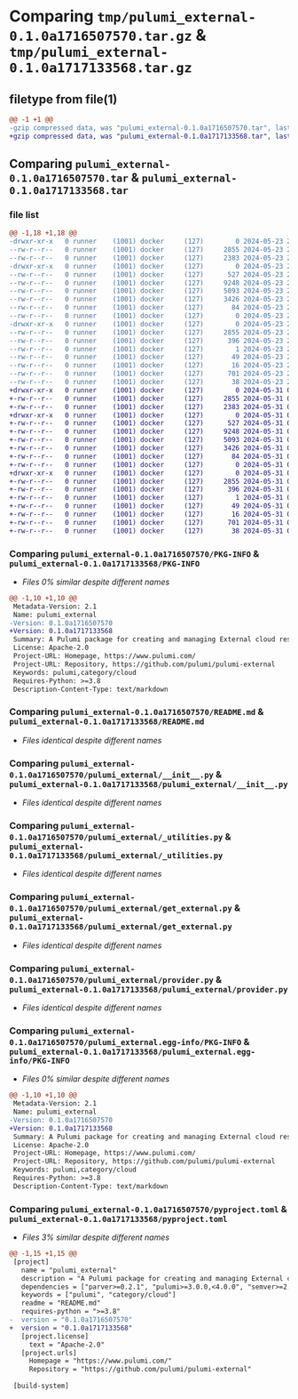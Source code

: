 # Comparing `tmp/pulumi_external-0.1.0a1716507570.tar.gz` & `tmp/pulumi_external-0.1.0a1717133568.tar.gz`

## filetype from file(1)

```diff
@@ -1 +1 @@
-gzip compressed data, was "pulumi_external-0.1.0a1716507570.tar", last modified: Thu May 23 23:49:43 2024, max compression
+gzip compressed data, was "pulumi_external-0.1.0a1717133568.tar", last modified: Fri May 31 05:39:39 2024, max compression
```

## Comparing `pulumi_external-0.1.0a1716507570.tar` & `pulumi_external-0.1.0a1717133568.tar`

### file list

```diff
@@ -1,18 +1,18 @@
-drwxr-xr-x   0 runner    (1001) docker     (127)        0 2024-05-23 23:49:43.272058 pulumi_external-0.1.0a1716507570/
--rw-r--r--   0 runner    (1001) docker     (127)     2855 2024-05-23 23:49:43.272058 pulumi_external-0.1.0a1716507570/PKG-INFO
--rw-r--r--   0 runner    (1001) docker     (127)     2383 2024-05-23 23:49:36.000000 pulumi_external-0.1.0a1716507570/README.md
-drwxr-xr-x   0 runner    (1001) docker     (127)        0 2024-05-23 23:49:43.272058 pulumi_external-0.1.0a1716507570/pulumi_external/
--rw-r--r--   0 runner    (1001) docker     (127)      527 2024-05-23 23:49:36.000000 pulumi_external-0.1.0a1716507570/pulumi_external/__init__.py
--rw-r--r--   0 runner    (1001) docker     (127)     9248 2024-05-23 23:49:36.000000 pulumi_external-0.1.0a1716507570/pulumi_external/_utilities.py
--rw-r--r--   0 runner    (1001) docker     (127)     5093 2024-05-23 23:49:36.000000 pulumi_external-0.1.0a1716507570/pulumi_external/get_external.py
--rw-r--r--   0 runner    (1001) docker     (127)     3426 2024-05-23 23:49:36.000000 pulumi_external-0.1.0a1716507570/pulumi_external/provider.py
--rw-r--r--   0 runner    (1001) docker     (127)       84 2024-05-23 23:49:36.000000 pulumi_external-0.1.0a1716507570/pulumi_external/pulumi-plugin.json
--rw-r--r--   0 runner    (1001) docker     (127)        0 2024-05-23 23:49:36.000000 pulumi_external-0.1.0a1716507570/pulumi_external/py.typed
-drwxr-xr-x   0 runner    (1001) docker     (127)        0 2024-05-23 23:49:43.272058 pulumi_external-0.1.0a1716507570/pulumi_external.egg-info/
--rw-r--r--   0 runner    (1001) docker     (127)     2855 2024-05-23 23:49:43.000000 pulumi_external-0.1.0a1716507570/pulumi_external.egg-info/PKG-INFO
--rw-r--r--   0 runner    (1001) docker     (127)      396 2024-05-23 23:49:43.000000 pulumi_external-0.1.0a1716507570/pulumi_external.egg-info/SOURCES.txt
--rw-r--r--   0 runner    (1001) docker     (127)        1 2024-05-23 23:49:43.000000 pulumi_external-0.1.0a1716507570/pulumi_external.egg-info/dependency_links.txt
--rw-r--r--   0 runner    (1001) docker     (127)       49 2024-05-23 23:49:43.000000 pulumi_external-0.1.0a1716507570/pulumi_external.egg-info/requires.txt
--rw-r--r--   0 runner    (1001) docker     (127)       16 2024-05-23 23:49:43.000000 pulumi_external-0.1.0a1716507570/pulumi_external.egg-info/top_level.txt
--rw-r--r--   0 runner    (1001) docker     (127)      701 2024-05-23 23:49:36.000000 pulumi_external-0.1.0a1716507570/pyproject.toml
--rw-r--r--   0 runner    (1001) docker     (127)       38 2024-05-23 23:49:43.272058 pulumi_external-0.1.0a1716507570/setup.cfg
+drwxr-xr-x   0 runner    (1001) docker     (127)        0 2024-05-31 05:39:39.161409 pulumi_external-0.1.0a1717133568/
+-rw-r--r--   0 runner    (1001) docker     (127)     2855 2024-05-31 05:39:39.161409 pulumi_external-0.1.0a1717133568/PKG-INFO
+-rw-r--r--   0 runner    (1001) docker     (127)     2383 2024-05-31 05:39:32.000000 pulumi_external-0.1.0a1717133568/README.md
+drwxr-xr-x   0 runner    (1001) docker     (127)        0 2024-05-31 05:39:39.161409 pulumi_external-0.1.0a1717133568/pulumi_external/
+-rw-r--r--   0 runner    (1001) docker     (127)      527 2024-05-31 05:39:32.000000 pulumi_external-0.1.0a1717133568/pulumi_external/__init__.py
+-rw-r--r--   0 runner    (1001) docker     (127)     9248 2024-05-31 05:39:32.000000 pulumi_external-0.1.0a1717133568/pulumi_external/_utilities.py
+-rw-r--r--   0 runner    (1001) docker     (127)     5093 2024-05-31 05:39:32.000000 pulumi_external-0.1.0a1717133568/pulumi_external/get_external.py
+-rw-r--r--   0 runner    (1001) docker     (127)     3426 2024-05-31 05:39:32.000000 pulumi_external-0.1.0a1717133568/pulumi_external/provider.py
+-rw-r--r--   0 runner    (1001) docker     (127)       84 2024-05-31 05:39:32.000000 pulumi_external-0.1.0a1717133568/pulumi_external/pulumi-plugin.json
+-rw-r--r--   0 runner    (1001) docker     (127)        0 2024-05-31 05:39:32.000000 pulumi_external-0.1.0a1717133568/pulumi_external/py.typed
+drwxr-xr-x   0 runner    (1001) docker     (127)        0 2024-05-31 05:39:39.161409 pulumi_external-0.1.0a1717133568/pulumi_external.egg-info/
+-rw-r--r--   0 runner    (1001) docker     (127)     2855 2024-05-31 05:39:39.000000 pulumi_external-0.1.0a1717133568/pulumi_external.egg-info/PKG-INFO
+-rw-r--r--   0 runner    (1001) docker     (127)      396 2024-05-31 05:39:39.000000 pulumi_external-0.1.0a1717133568/pulumi_external.egg-info/SOURCES.txt
+-rw-r--r--   0 runner    (1001) docker     (127)        1 2024-05-31 05:39:39.000000 pulumi_external-0.1.0a1717133568/pulumi_external.egg-info/dependency_links.txt
+-rw-r--r--   0 runner    (1001) docker     (127)       49 2024-05-31 05:39:39.000000 pulumi_external-0.1.0a1717133568/pulumi_external.egg-info/requires.txt
+-rw-r--r--   0 runner    (1001) docker     (127)       16 2024-05-31 05:39:39.000000 pulumi_external-0.1.0a1717133568/pulumi_external.egg-info/top_level.txt
+-rw-r--r--   0 runner    (1001) docker     (127)      701 2024-05-31 05:39:32.000000 pulumi_external-0.1.0a1717133568/pyproject.toml
+-rw-r--r--   0 runner    (1001) docker     (127)       38 2024-05-31 05:39:39.161409 pulumi_external-0.1.0a1717133568/setup.cfg
```

### Comparing `pulumi_external-0.1.0a1716507570/PKG-INFO` & `pulumi_external-0.1.0a1717133568/PKG-INFO`

 * *Files 0% similar despite different names*

```diff
@@ -1,10 +1,10 @@
 Metadata-Version: 2.1
 Name: pulumi_external
-Version: 0.1.0a1716507570
+Version: 0.1.0a1717133568
 Summary: A Pulumi package for creating and managing External cloud resources.
 License: Apache-2.0
 Project-URL: Homepage, https://www.pulumi.com/
 Project-URL: Repository, https://github.com/pulumi/pulumi-external
 Keywords: pulumi,category/cloud
 Requires-Python: >=3.8
 Description-Content-Type: text/markdown
```

### Comparing `pulumi_external-0.1.0a1716507570/README.md` & `pulumi_external-0.1.0a1717133568/README.md`

 * *Files identical despite different names*

### Comparing `pulumi_external-0.1.0a1716507570/pulumi_external/__init__.py` & `pulumi_external-0.1.0a1717133568/pulumi_external/__init__.py`

 * *Files identical despite different names*

### Comparing `pulumi_external-0.1.0a1716507570/pulumi_external/_utilities.py` & `pulumi_external-0.1.0a1717133568/pulumi_external/_utilities.py`

 * *Files identical despite different names*

### Comparing `pulumi_external-0.1.0a1716507570/pulumi_external/get_external.py` & `pulumi_external-0.1.0a1717133568/pulumi_external/get_external.py`

 * *Files identical despite different names*

### Comparing `pulumi_external-0.1.0a1716507570/pulumi_external/provider.py` & `pulumi_external-0.1.0a1717133568/pulumi_external/provider.py`

 * *Files identical despite different names*

### Comparing `pulumi_external-0.1.0a1716507570/pulumi_external.egg-info/PKG-INFO` & `pulumi_external-0.1.0a1717133568/pulumi_external.egg-info/PKG-INFO`

 * *Files 0% similar despite different names*

```diff
@@ -1,10 +1,10 @@
 Metadata-Version: 2.1
 Name: pulumi_external
-Version: 0.1.0a1716507570
+Version: 0.1.0a1717133568
 Summary: A Pulumi package for creating and managing External cloud resources.
 License: Apache-2.0
 Project-URL: Homepage, https://www.pulumi.com/
 Project-URL: Repository, https://github.com/pulumi/pulumi-external
 Keywords: pulumi,category/cloud
 Requires-Python: >=3.8
 Description-Content-Type: text/markdown
```

### Comparing `pulumi_external-0.1.0a1716507570/pyproject.toml` & `pulumi_external-0.1.0a1717133568/pyproject.toml`

 * *Files 3% similar despite different names*

```diff
@@ -1,15 +1,15 @@
 [project]
   name = "pulumi_external"
   description = "A Pulumi package for creating and managing External cloud resources."
   dependencies = ["parver>=0.2.1", "pulumi>=3.0.0,<4.0.0", "semver>=2.8.1"]
   keywords = ["pulumi", "category/cloud"]
   readme = "README.md"
   requires-python = ">=3.8"
-  version = "0.1.0a1716507570"
+  version = "0.1.0a1717133568"
   [project.license]
     text = "Apache-2.0"
   [project.urls]
     Homepage = "https://www.pulumi.com/"
     Repository = "https://github.com/pulumi/pulumi-external"
 
 [build-system]
```

